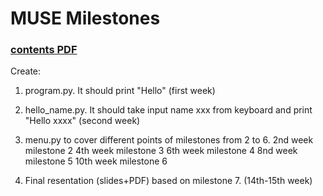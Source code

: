 # MUSE Milestones
### [contents PDF](https://github.com/jahrTeaching/Milestones/blob/main/MUSE_weekly_milestones.pdf)

Create: 
1) program.py. It should print "Hello" (first week) 
2) hello_name.py. It should take input name xxx from keyboard and print "Hello xxxx" (second week)
3) menu.py to cover different points of milestones from 2 to 6.
     2nd week milestone 2 
     4th week milestone 3
     6th week milestone 4
     8nd week milestone 5 
    10th week milestone 6
         
4) Final resentation (slides+PDF) based on milestone 7. (14th-15th week) 
